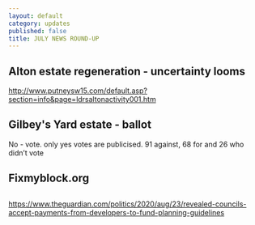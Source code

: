 ```yaml
---
layout: default
category: updates
published: false
title: JULY NEWS ROUND-UP
---
```


## Alton estate regeneration - uncertainty looms 
http://www.putneysw15.com/default.asp?section=info&page=ldrsaltonactivity001.htm

## Gilbey's Yard estate - ballot
No - vote. only yes votes are publicised.
91 against, 68 for and 26 who didn’t vote

## Fixmyblock.org

##
https://www.theguardian.com/politics/2020/aug/23/revealed-councils-accept-payments-from-developers-to-fund-planning-guidelines


<meta name="twitter:card" content="summary" />
<meta name="twitter:site" content="@LondonTenants" />
<meta name="twitter:creator" content="@justspace7" />
<meta property="og:url" content="https://estatewatch.london/july-news-roundup/" />
<meta property="og:title" content="Estate Watch news roundup - July" />
<meta property="og:description" content="Two major schemes wobble as Covid crisis hits cross-subsidy model; 8 more estates added to watch list; Hackney runs pilot ballot and RBKC shows off its Lancaster West refurb." />
<meta property="og:image" content="https://estatewatch.london/images/julyscreenshot.png" />
